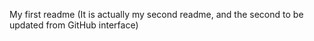 My first readme
(It is actually my second readme, and the second to be updated from GitHub interface)
